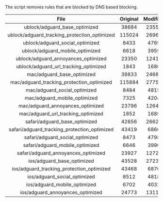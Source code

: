 The script removes rules that are blocked by DNS based blocking.


| File | Original | Modified |
|:----:|:-----:|:-----:|
| ublock/adguard_base_optimized | 38684 | 23557 |
| ublock/adguard_tracking_protection_optimized | 115024 | 26969 |
| ublock/adguard_social_optimized | 8433 | 4769 |
| ublock/adguard_mobile_optimized | 6618 | 3959 |
| ublock/adguard_annoyances_optimized | 23350 | 12416 |
| ublock/adguard_url_tracking_optimized | 1843 | 1680 |
| mac/adguard_base_optimized | 39833 | 24683 |
| mac/adguard_tracking_protection_optimized | 115884 | 27752 |
| mac/adguard_social_optimized | 8484 | 4815 |
| mac/adguard_mobile_optimized | 7325 | 4204 |
| mac/adguard_annoyances_optimized | 23796 | 12643 |
| mac/adguard_url_tracking_optimized | 1852 | 1689 |
| safari/adguard_base_optimized | 42656 | 26627 |
| safari/adguard_tracking_protection_optimized | 43419 | 6860 |
| safari/adguard_social_optimized | 8473 | 4798 |
| safari/adguard_mobile_optimized | 6646 | 3990 |
| safari/adguard_annoyances_optimized | 23927 | 12722 |
| ios/adguard_base_optimized | 43528 | 27237 |
| ios/adguard_tracking_protection_optimized | 43468 | 6870 |
| ios/adguard_social_optimized | 8512 | 4818 |
| ios/adguard_mobile_optimized | 6702 | 4032 |
| ios/adguard_annoyances_optimized | 24773 | 13113 |